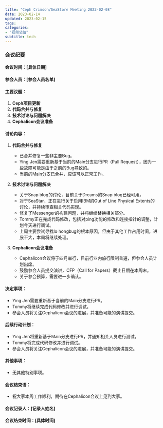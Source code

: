 ```yaml
---
title: "Ceph Crimson/SeaStore Meeting 2023-02-08"
date: 2023-02-14
updated: 2023-02-15
tags:
categories:
- "视频总结"
subtitle: tech
---
```



### 会议纪要

#### 会议时间：[具体日期]
#### 参会人员：[参会人员名单]

#### 主要议题：
1. **Ceph项目更新**
2. **代码合并与修复**
3. **技术讨论与问题解决**
4. **Cephalicon会议准备**

#### 讨论内容：
1. **代码合并与修复**
   - 已合并修复一些非主要Bug。
   - Ying Jen需要重新基于当前的Main分支进行PR（Pull Request），因为一些故障可能是由于之前的Bug导致的。
   - 当前的Main分支已合并，应该可以正常工作。

2. **技术讨论与问题解决**
   - 关于Snap blog的讨论，目前关于Dreams的Snap blog已经可用。
   - 对于SeaStar，正在进行关于启用IBM的Out of Line Physical Extents的讨论，并持续审查相关代码实现。
   - 修复了Messenger的构建问题，并将继续替换相关部分。
   - Tommy正在完成代码修改，包括对ping功能的修改和连接指针的调整，计划今天进行调试。
   - 上周主要尝试寻找Io hongbug的根本原因，但由于其他工作占用时间，进展不大，本周将继续处理。

3. **Cephalicon会议准备**
   - Cephalicon会议将于四月举行，目前行业内旅行限制普遍，但参会人员计划出席。
   - 鼓励参会人员提交演讲，CFP（Call for Papers）截止日期在本周末。
   - 关于参会预算，需要进一步确认。

#### 决定事项：
- Ying Jen需要重新基于当前的Main分支进行PR。
- Tommy将继续完成代码修改并进行调试。
- 参会人员将关注Cephalicon会议的进展，并准备可能的演讲提交。

#### 后续行动计划：
- Ying Jen将重新基于Main分支进行PR，并通知相关人员进行测试。
- Tommy将完成代码修改并进行调试。
- 参会人员将关注Cephalicon会议的进展，并准备可能的演讲提交。

#### 其他事项：
- 无其他特别事项。

#### 会议结束语：
- 祝大家本周工作顺利，期待在Cephalicon会议上见到大家。

#### 会议记录人：[记录人姓名]
#### 会议结束时间：[具体时间]